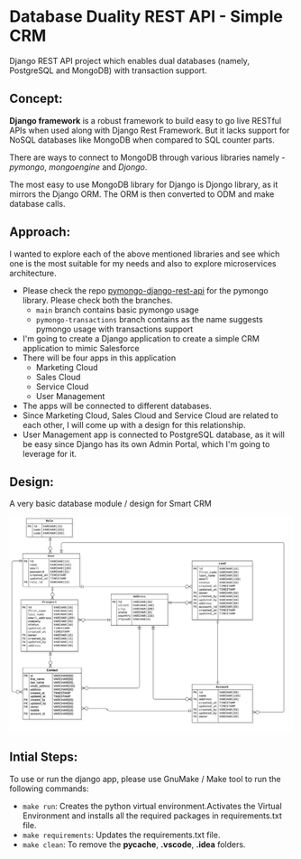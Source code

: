 # Database Duality REST API - Simple CRM
Django REST API project which enables dual databases (namely, PostgreSQL and MongoDB) with transaction support.

## Concept:
**Django framework** is a robust framework to build easy to go live RESTful APIs when used along with Django Rest Framework. But it lacks support for NoSQL databases like MongoDB when compared to SQL counter parts. 

There are ways to connect to MongoDB through various libraries namely - *pymongo*, *mongoengine* and *Djongo*. 

The most easy to use MongoDB library for Django is Djongo library, as it mirrors the Django ORM. The ORM is then converted to ODM and make database calls.

## Approach:
I wanted to explore each of the above mentioned libraries and see which one is the most suitable for my needs and also to explore microservices architecture.

- Please check the repo [pymongo-django-rest-api](https://github.com/muler-opensource/django-rest-api-pymongo-template) for the pymongo library. Please check both the branches. 
    - `main` branch contains basic pymongo usage
    - `pymongo-transactions` branch contains as the name suggests pymongo usage with transactions support
- I'm going to create a Django application to create a simple CRM application to mimic Salesforce
- There will be four apps in this application
    - Marketing Cloud
    - Sales Cloud
    - Service Cloud
    - User Management
- The apps will be connected to different databases.
- Since Marketing Cloud, Sales Cloud and Service Cloud are related to each other, I will come up with a design for this relationship.
- User Management app is connected to PostgreSQL database, as it will be easy since Django has its own Admin Portal, which I'm going to leverage for it.

## Design:

A very basic database module / design for Smart CRM

  ![docs](docs/SmartCRM_ER_Diagram.jpg "Database Diagram")

## Intial Steps:
To use or run the django app, please use GnuMake / Make tool to run the following commands:
- `make run`: Creates the python virtual environment.Activates the Virtual Environment and installs all the required packages in requirements.txt file.
- `make requirements`: Updates the requirements.txt file.
- `make clean`: To remove the __pycache__, **.vscode**, **.idea** folders.